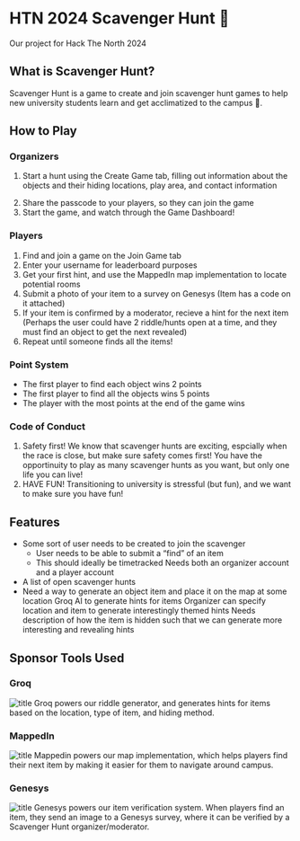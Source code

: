 # HTN 2024 Scavenger Hunt 🔎
Our project for Hack The North 2024

## What is Scavenger Hunt?
Scavenger Hunt is a game to create and join scavenger hunt games to help new university students learn and get acclimatized to the campus 🏫. 

## How to Play

### Organizers
1. Start a hunt using the Create Game tab, filling out information about the objects and their hiding locations, play area, and contact information
<!-- List of objects Specify object
Specify room
Maybe riddle depending on time
Share the game to the players-->
2. Share the passcode to your players, so they can join the game
3. Start the game, and watch through the Game Dashboard!

### Players
1. Find and join a game on the Join Game tab
2. Enter your username for leaderboard purposes
3. Get your first hint, and use the MappedIn map implementation to locate potential rooms
4. Submit a photo of your item to a survey on Genesys
(Item has a code on it attached)
5. If your item is confirmed by a moderator, recieve a hint for the next item
(Perhaps the user could have 2 riddle/hunts open at a time, and they must find an object to get the next revealed)
7. Repeat until someone finds all the items!

### Point System
* The first player to find each object wins 2 points
* The first player to find all the objects wins 5 points
* The player with the most points at the end of the game wins

### Code of Conduct
1. Safety first! We know that scavenger hunts are exciting, espcially when the race is close, but make sure safety comes first! You have the opportinuity to play as many scavenger hunts as you want, but only one life you can live!
2. HAVE FUN! Transitioning to university is stressful (but fun), and we want to make sure you have fun!

## Features
* Some sort of user needs to be created to join the scavenger
  * User needs to be able to submit a “find” of an item
  * This should ideally be timetracked
Needs both an organizer account and a player account
* A list of open scavenger hunts
* Need a way to generate an object item and place it on the map at some location
Groq AI to generate hints for items
Organizer can specify location and item to generate interestingly themed hints
Needs description of how the item is hidden such that we can generate more interesting and revealing hints

## Sponsor Tools Used
### Groq
![title](Images/groq.png)
Groq powers our riddle generator, and generates hints for items based on the location, type of item, and hiding method.
### MappedIn
![title](Images/example.png)
Mappedin powers our map implementation, which helps players find their next item by making it easier for them to navigate around campus.
### Genesys
![title](Images/example.png)
Genesys powers our item verification system. When players find an item, they send an image to a Genesys survey, where it can be verified by a Scavenger Hunt organizer/moderator.



